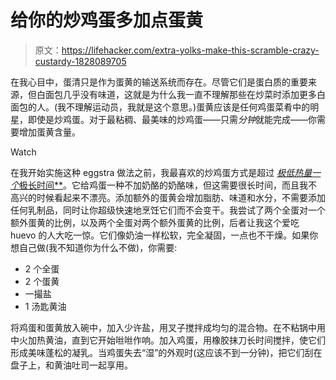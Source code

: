 # 给你的炒鸡蛋多加点蛋黄

> 原文：<https://lifehacker.com/extra-yolks-make-this-scramble-crazy-custardy-1828089705>

在我心目中，蛋清只是作为蛋黄的输送系统而存在。尽管它们是蛋白质的重要来源，但白面包几乎没有味道，这就是为什么我一直不理解那些在炒菜时添加更多白面包的人。(我不理解运动员，我就是这个意思。)蛋黄应该是任何鸡蛋菜肴中的明星，即使是炒鸡蛋。对于最粘稠、最美味的炒鸡蛋——只需*分钟*就能完成——你需要增加蛋黄含量。

Watch

在我开始实施这种 eggstra 做法之前，我最喜欢的炒鸡蛋方式是超过 [*极低热量一个*极长时间**](https://lifehacker.com/how-to-make-perfect-scrambled-eggs-no-matter-how-you-l-1819089160)。它给鸡蛋一种不加奶酪的奶酪味，但这需要很长时间，而且我不高兴的时候看起来不漂亮。添加额外的蛋黄会增加脂肪、味道和水分，不需要添加任何乳制品，同时让你超级快速地烹饪它们而不会变干。我尝试了两个全蛋对一个额外蛋黄的比例，以及两个全蛋对两个额外蛋黄的比例，后者让我这个爱吃 huevo 的人大吃一惊。它们像奶油一样松软，完全凝固，一点也不干燥。如果你想自己做(我不知道你为什么不做)，你需要:

*   2 个全蛋
*   2 个蛋黄
*   一撮盐
*   1 汤匙黄油

将鸡蛋和蛋黄放入碗中，加入少许盐，用叉子搅拌成均匀的混合物。在不粘锅中用中火加热黄油，直到它开始咝咝作响。加入鸡蛋，用橡胶抹刀长时间搅拌，使它们形成美味蓬松的凝乳。当鸡蛋失去“湿”的外观时(这应该不到一分钟)，把它们刮在盘子上，和黄油吐司一起享用。